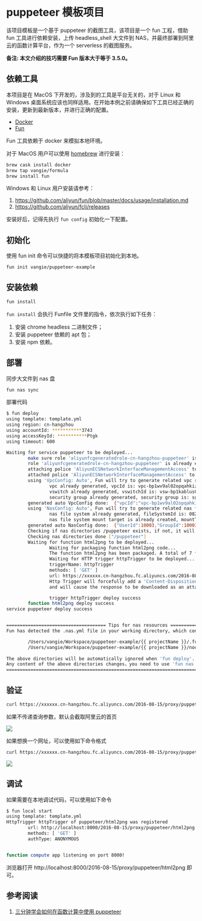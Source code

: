 # puppeteer 模板项目

该项目模板是一个基于 puppeteer 的截图工具，该项目是一个 fun 工程，借助 fun 工具进行依赖安装，上传 headless_shell 大文件到 NAS，并最终部署到阿里云的函数计算平台，作为一个 serverless 的截图服务。

**备注: 本文介绍的技巧需要 Fun 版本大于等于 3.5.0。**

## 依赖工具

本项目是在 MacOS 下开发的，涉及到的工具是平台无关的，对于 Linux 和 Windows 桌面系统应该也同样适用。在开始本例之前请确保如下工具已经正确的安装，更新到最新版本，并进行正确的配置。

* [Docker](https://www.docker.com/)
* [Fun](https://github.com/aliyun/fun)

Fun 工具依赖于 docker 来模拟本地环境。

对于 MacOS 用户可以使用 [homebrew](https://brew.sh/) 进行安装：

```bash
brew cask install docker
brew tap vangie/formula
brew install fun
```

Windows 和 Linux 用户安装请参考：

1. https://github.com/aliyun/fun/blob/master/docs/usage/installation.md
2. https://github.com/aliyun/fcli/releases

安装好后，记得先执行 `fun config` 初始化一下配置。

## 初始化

使用 fun init 命令可以快捷的将本模板项目初始化到本地。

```bash
fun init vangie/puppeteer-example
```

## 安装依赖

```bash
fun install
```

`fun install` 会执行 Funfile 文件里的指令，依次执行如下任务：

1. 安装 chrome headless 二进制文件；
2. 安装 puppeteer 依赖的 apt 包；
3. 安装 npm 依赖。

## 部署

同步大文件到 nas 盘

```bash
fun nas sync
```

部署代码

```bash
$ fun deploy
using template: template.yml
using region: cn-hangzhou
using accountId: ***********3743
using accessKeyId: ***********Ptgk
using timeout: 600

Waiting for service puppeteer to be deployed...
        make sure role 'aliyunfcgeneratedrole-cn-hangzhou-puppeteer' is exist
        role 'aliyunfcgeneratedrole-cn-hangzhou-puppeteer' is already exist
        attaching police 'AliyunECSNetworkInterfaceManagementAccess' to role: aliyunfcgeneratedrole-cn-hangzhou-puppeteer
        attached police 'AliyunECSNetworkInterfaceManagementAccess' to role: aliyunfcgeneratedrole-cn-hangzhou-puppeteer
        using 'VpcConfig: Auto', Fun will try to generate related vpc resources automatically
                vpc already generated, vpcId is: vpc-bp1wv9al02opqahkizmvr
                vswitch already generated, vswitchId is: vsw-bp1kablus0jrcdeth8v35
                security group already generated, security group is: sg-bp1h2swzeb5vgjfu6gpo
        generated auto VpcConfig done:  {"vpcId":"vpc-bp1wv9al02opqahkizmvr","vswitchIds":["vsw-bp1kablus0jrcdeth8v35"],"securityGroupId":"sg-bp1h2swzeb5vgjfu6gpo"}
        using 'NasConfig: Auto', Fun will try to generate related nas file system automatically
                nas file system already generated, fileSystemId is: 0825a4a395
                nas file system mount target is already created, mountTargetDomain is: 0825a4a395-rrf16.cn-hangzhou.nas.aliyuncs.com
        generated auto NasConfig done:  {"UserId":10003,"GroupId":10003,"MountPoints":[{"ServerAddr":"0825a4a395-rrf16.cn-hangzhou.nas.aliyuncs.com:/puppeteer","MountDir":"/mnt/auto"}]}
        Checking if nas directories /puppeteer exists, if not, it will be created automatically
        Checking nas directories done ["/puppeteer"]
        Waiting for function html2png to be deployed...
                Waiting for packaging function html2png code...
                The function html2png has been packaged. A total of 7 files files were compressed and the final size was 2.56 KB
                Waiting for HTTP trigger httpTrigger to be deployed...
                triggerName: httpTrigger
                methods: [ 'GET' ]
                url: https://xxxxxx.cn-hangzhou.fc.aliyuncs.com/2016-08-15/proxy/puppeteer/html2png/
                Http Trigger will forcefully add a 'Content-Disposition: attachment' field to the response header, which cannot be overwritten 
                and will cause the response to be downloaded as an attachment in the browser. This issue can be avoided by using CustomDomain.

                trigger httpTrigger deploy success
        function html2png deploy success
service puppeteer deploy success


===================================== Tips for nas resources ==================================================
Fun has detected the .nas.yml file in your working directory, which contains the local directory:

        /Users/vangie/Workspace/puppeteer-example/{{ projectName }}/.fun/root
        /Users/vangie/Workspace/puppeteer-example/{{ projectName }}/node_modules
  
The above directories will be automatically ignored when 'fun deploy'.
Any content of the above directories changes，you need to use 'fun nas sync' to sync local resources to remote.
===============================================================================================================
```

## 验证

```bash
curl https://xxxxxx.cn-hangzhou.fc.aliyuncs.com/2016-08-15/proxy/puppeteer/html2png/ > screenshot.png
```

如果不传递查询参数，默认会截取阿里云的首页

![](https://img.alicdn.com/tfs/TB11PapuVP7gK0jSZFjXXc5aXXa-897-423.png)

如果想换一个网址，可以使用如下命令格式

```bash
curl https://xxxxxx.cn-hangzhou.fc.aliyuncs.com/2016-08-15/proxy/puppeteer/html2png/?url=http://www.alibaba.com > screenshot.png
```

![](https://img.alicdn.com/tfs/TB18jypuVP7gK0jSZFjXXc5aXXa-692-327.png)

## 调试

如果需要在本地调试代码，可以使用如下命令

```bash
$ fun local start
using template: template.yml
HttpTrigger httpTrigger of puppeteer/html2png was registered
        url: http://localhost:8000/2016-08-15/proxy/puppeteer/html2png
        methods: [ 'GET' ]
        authType: ANONYMOUS


function compute app listening on port 8000!
```

浏览器打开 http://localhost:8000/2016-08-15/proxy/puppeteer/html2png 即可。

## 参考阅读

1. [三分钟学会如何在函数计算中使用 puppeteer](https://yq.aliyun.com/articles/602877)